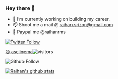 ### Hey there 👋
- 🔭 I’m currently working on building my career.
- 📫 Shoot me a mail @ raihan.srizon@gmail.com
- 💸 Paypal me @raihanrms

<p>
  <a href="https://twitter.com/raihan_rms">
    <img alt="Twitter Follow" src="https://img.shields.io/twitter/follow/raihan_rms?style=for-the-badge">
  </a>
</p>
<p>
  <a href="https://asciinema.org/~raihanrms">
    <div style="float:left;">
   😄 asciinema
      <div style="float:left;">
      </div>
    </div>
  </a>
</p>

![visitors](https://visitor-badge.glitch.me/badge?page_id=raihanrms)
<p>
  <img alt="Github Follow" src="https://img.shields.io/github/followers/raihanrms?style=social">
</p>

[![Raihan's github stats](https://github-readme-stats.vercel.app/api/top-langs/?username=raihanrms&show_icons=true&theme=tokyonight&hide_border=true)](https://github.com/samerzmd/github-readme-stats)

<!--[![Raihan's github stats](https://github-readme-stats.vercel.app/api?username=raihanrms&show_icons=true&theme=tokyonight&hide_border=true&hide=contribs,prs)](https://github.com/raihanrms/github-readme-stats)--!>
